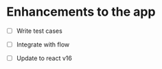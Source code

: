 # **Enhancements to the app**

* [ ] Write test cases
* [ ] Integrate with flow
* [ ] Update to react v16



